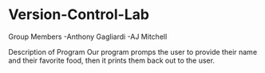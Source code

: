 # Version-Control-Lab
Group Members 
-Anthony Gagliardi
-AJ Mitchell

Description of Program
Our program promps the user to provide their name and their favorite food, then it prints them back out to the user.
